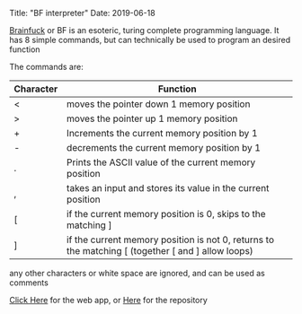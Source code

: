 Title: "BF interpreter" Date: 2019-06-18

[Brainfuck](https://en.wikipedia.org/wiki/Brainfuck) or BF is an esoteric, turing complete programming language. It has 8 simple commands, but can technically be used to program an desired function

The commands are:

Character | Function
----------|---------
\< | moves the pointer down 1 memory position
\> | moves the pointer up 1 memory position
\+ | Increments the current memory position by 1
\- | decrements the current memory position by 1
\. | Prints the ASCII value of the current memory position
\, | takes an input and stores its value in the current position
\[ | if the current memory position is 0, skips to the matching \]
\] | if the current memory position is not 0, returns to the matching \[ (together \[ and \] allow loops)
any other characters or white space are ignored, and can be used as comments
      
      
[Click Here](https://quadriplanar.github.io/examples/interpreters/BF/BF.html) for the web app, or [Here](https://github.com/quadriplanar/quadriplanar.github.io/tree/master/examples/interpreters/BF) for the repository
